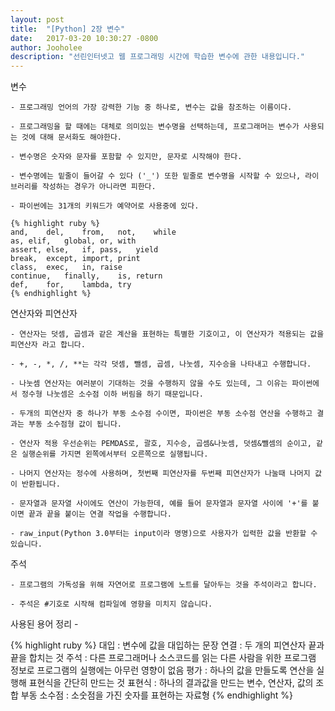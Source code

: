 ```yaml
---
layout: post
title:  "[Python] 2장 변수"
date:   2017-03-20 10:30:27 -0800
author: Jooholee
description: "선린인터넷고 웹 프로그래밍 시간에 학습한 변수에 관한 내용입니다."
---
```


변수

	- 프로그래밍 언어의 가장 강력한 기능 중 하나로, 변수는 값을 참조하는 이름이다.
	
	- 프로그래밍을 할 때에는 대체로 의미있는 변수명을 선택하는데, 프로그래머는 변수가 사용되는 것에 대해 문서화도 해야한다.
	
	- 변수명은 숫자와 문자를 포함할 수 있지만, 문자로 시작해야 한다.
	
	- 변수명에는 밑줄이 들어갈 수 있다 ('_') 또한 밑줄로 변수명을 시작할 수 있으나, 라이브러리를 작성하는 경우가 아니라면 피한다.
	
	- 파이썬에는 31개의 키워드가 예약어로 사용중에 있다.
	
	{% highlight ruby %}
	and,	del,	from,	not,	while
	as,	elif,	global,	or,	with
	assert,	else,	if,	pass,	yield
	break,	except,	import,	print
	class,	exec,	in,	raise
	continue,	finally,	is,	return
	def,	for,	lambda,	try
	{% endhighlight %}
	
연산자와 피연산자

	- 연산자는 덧셈, 곱셈과 같은 계산을 표현하는 특별한 기호이고, 이 연산자가 적용되는 값을 피연산자 라고 합니다.
	
	- +, -, *, /, **는 각각 덧셈, 뺄셈, 곱셈, 나눗셈, 지수승을 나타내고 수행합니다.
	
	- 나눗셈 연산자는 여러분이 기대하는 것을 수행하지 않을 수도 있는데, 그 이유는 파이썬에서 정수형 나눗셈은 소수점 이하 버림을 하기 때문입니다.
	
	- 두개의 피연산자 중 하나가 부동 소수점 수이면, 파이썬은 부동 소수점 연산을 수행하고 결과는 부동 소수점형 값이 됩니다.
	
	- 연산자 적용 우선순위는 PEMDAS로, 괄호, 지수승, 곱셈&나눗셈, 덧셈&뺄셈의 순이고, 같은 실행순위를 가지면 왼쪽에서부터 오른쪽으로 실행됩니다.
	
	- 나머지 연산자는 정수에 사용하며, 첫번째 피연산자를 두번째 피연산자가 나눌때 나머지 값이 반환됩니다.
	
	- 문자열과 문자열 사이에도 연산이 가능한데, 예를 들어 문자열과 문자열 사이에 '+'를 붙이면 끝과 끝을 붙이는 연결 작업을 수행합니다.
	
	- raw_input(Python 3.0부터는 input이라 명명)으로 사용자가 입력한 값을 반환할 수 있습니다.
	
주석

	- 프로그램의 가독성을 위해 자연어로 프로그램에 노트를 달아두는 것을 주석이라고 합니다.
	
	- 주석은 #기호로 시작해 컴파일에 영향을 미치지 않습니다.
	
사용된 용어 정리 -

{% highlight ruby %}
대입 : 변수에 값을 대입하는 문장
연결 : 두 개의 피연산자 끝과 끝을 합치는 것
주석 : 다른 프로그래머나 소스코드를 읽는 다른 사람을 위한 프로그램 정보로 프로그램의 실행에는 아무런 영향이 없음
평가 : 하나의 값을 만들도록 연산을 실행해 표현식을 간단히 만드는 것
표현식 : 하나의 결과값을 만드는 변수, 연산자, 값의 조합
부동 소수점 : 소숫점을 가진 숫자를 표현하는 자료형
{% endhighlight %}


[jekyll-docs]: http://joey914.github.io/home
[jekyll-gh]:   https://github.com/joey914/joey914
[jekyll-talk]: https://talk.joey914.com/
